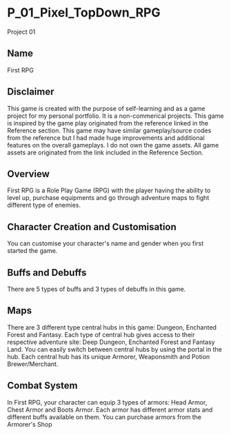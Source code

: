 # P_01_Pixel_TopDown_RPG
Project
01
## Name
First RPG

## Disclaimer
This game is created with the purpose of self-learning and as a game project for my personal portfolio. It is a non-commerical projects. This game is inspired by the game play originated from the reference linked in the Reference section. This game may have similar gameplay/source codes from the reference but I had made huge improvements and additional features on the overall gameplays. I do not own the game assets. All game assets are originated from the link included in the Reference Section. 

## Overview
First RPG is a Role Play Game (RPG) with the player having the ability to level up, purchase equipments and go through adventure maps to fight different type of enemies.

## Character Creation and Customisation
You can customise your character's name and gender when you first started the game. 

## Buffs and Debuffs
There are 5 types of buffs and 3 types of debuffs in this game.


## Maps
There are 3 different type central hubs in this game: Dungeon, Enchanted Forest and Fantasy.
Each type of central hub gives access to their respective adventure site: Deep Dungeon, Enchanted Forest and Fantasy Land.
You can easily switch between central hubs by using the portal in the hub. Each central hub has its unique Armorer, Weaponsmith and Potion Brewer/Merchant. 

## Combat System
In First RPG, your character can equip 3 types of armors: Head Armor, Chest Armor and Boots Armor.
Each armor has different armor stats and different buffs available on them. 
You can purchase armors from the Armorer's Shop
